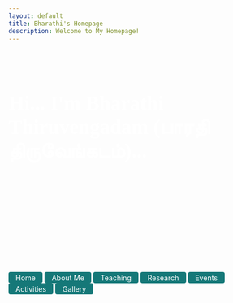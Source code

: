 ```yaml
---
layout: default
title: Bharathi's Homepage
description: Welcome to My Homepage!
---
```



<br/><br/><br/><br/>

<span style="font-size: 40px; color: white; font-family: 'Dancing Script', cursive;"> <b> Hi... I'm Bharathi Thiruvengadam (பாரதி திருவேங்கடம்)...</b> </span>

<br/><br/><br/> <br/><br/><br/><br/><br/><br/><br/><br/>


<a href="index" class="btn" style="display: inline-block; padding: 2.5px 14px; background-color: #157878; color: white; text-decoration: none; border-radius: 4px;">Home</a>  <a href="aboutme" class="btn" style="display: inline-block; padding: 2.5px 14px; background-color: #157878; color: white; text-decoration: none; border-radius: 4px;">About Me</a> <a href="teaching" class="btn" style="display: inline-block; padding: 2.5px 14px; background-color: #157878; color: white; text-decoration: none; border-radius: 4px;">Teaching</a>  <a href="research" class="btn" style="display: inline-block; padding: 2.5px 14px; background-color: #157878; color: white; text-decoration: none; border-radius: 4px;">Research</a>  <a href="event" class="btn" style="display: inline-block; padding: 2.5px 14px; background-color: #157878; color: white; text-decoration: none; border-radius: 4px;">Events</a>  <a href="activities" class="btn" style="display: inline-block; padding: 2.5px 14px; background-color: #157878; color: white; text-decoration: none; border-radius: 4px;">Activities</a> <a href="gallery" class="btn" style="display: inline-block; padding: 2.5px 14px; background-color: #157878; color: white; text-decoration: none; border-radius: 4px;">Gallery</a>  

<br/>

<style>
body {
    background-image: URL('Backpho.png');
    background-size: cover;
    background-repeat: no-repeat;
    background-attachment: fixed;
    background-position: center below;
}
</style>
<style>
    .page-header {
        height: 150px; /* Example height */
        padding: 10px;
    }
</style>
